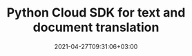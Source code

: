 ---
############################# Static ############################
layout: "product"
date: 2021-04-27T09:31:06+03:00
draft: false

product: "Translation"
product_tag: "translation"
platform: "Python"
platform_tag: "python"

############################# Head ############################
head_title: "Translate texts and documents in your Python applications"
head_description: "Create cross-platform data science, AI, and automation solutions in Python based on GroupDocs.Translation API. Focus on business logic rather than the technical details."

############################# Header ############################
title: "Python Cloud SDK for text and document translation"
description: "Create cross-platform data science, AI, and automation solutions in Python based on GroupDocs.Translation API. Focus on business logic rather than the technical details."
button:
    enable: true

############################# SubMenu ############################
submenu:
    enable: true
    
    left:
        img_alt: "GroupDocs.Translation Cloud SDK for Python"
        image: "/sdk/272x272/groupdocs_translation-for-python.webp"
        product: "GroupDocs.Translation"
        platform: "Python"

    middle:
        button:
            # button loop
            - link: "#overview"
              text: "Overview"

            # button loop
            - link: "#features"
              text: "Features"


            # button loop
            - link: "https://docs.groupdocs.cloud/translation/release-notes/"
              text: "Release Notes"

            # button loop
            - link: "https://purchase.groupdocs.cloud/pricing"
              text: "Pricing"

    right:
        link_download: "https://groupdocscloud.github.io/"
        link_learn: "https://docs.groupdocs.cloud/translation/"
        link_buy: "https://purchase.groupdocs.cloud/buy"

############################# Overview ############################
overview:
    enable: true
    content: |
      GroupDocs.Translation offers real-time machine translation for texts, documents and resources. Powerful machine learning algorithms and sophisticated neural networks provide a quality close to that of a professional human translator, but much faster and more cost-effective. Running on a high-performance cloud server hosted by GroupDocs, it can translate PDF, Microsoft Office and OpenOffice documents, Markdown files, and .NET resources into 37 European, Middle East and Asian languages (across 78 language pairs). The API not only translates text, but also accurately preserves metadata, structure, styles, and layout of documents.

      This SDK greatly simplifies the interaction with GroupDocs.Translation Cloud services from Python code, allowing you to focus on business logic rather than the technical details. It handles all the routine operations such as establishing connections, sending API requests, and parsing responses, wrapping all these tasks into a few simple methods that can be used in any Python application or workbook. The Python SDK, demo applications, documentation, and examples are open source distributed under the MIT license. You can use them for any purpose and change any part of the code.
    tabs:
      enable: true
      
      ## TAB ONE ##
      tab_one:
        description: |
          Main capabilities of GroupDocs.Translation Cloud SDK for Python
      
        left:
          enable: true
          icon: "fas fa-crop"
          title: "Supported content"
          content: |
            * Plain text
            * Microsoft Word
            * Microsoft Excel
            * Microsoft PowerPoint
            * OpenOffice
            * PDF
            * HTML
            * Markdown
            * Hugo syntax
            * .NET resources
        right:
          enable: true
          icon: "fas fa-file-alt"
          title: "Supported languages"
          content: |
            * Arabic
            * Azerbaijani
            * Bengali
            * Bulgarian
            * Chinese
            * Czech
            * Danish
            * Dutch
            * English
            * Farsi
            * Finnish
            * French
            * German
            * Greek
            * Hebrew
            * Hindi
            * Hungarian
            * Indonesian
            * Irish
            * Italian
            * Japanese
            * Korean
            * Latvian
            * Lithuanian
            * Malay
            * Norwegian
            * Polish
            * Portuguese
            * Romanian
            * Russian
            * Slovak
            * Spanish
            * Swedish
            * Thai
            * Turkish
            * Ukrainian
            * Vietnamese
      
      ## TAB TWO ##
      tab_two:
        description: |
          GroupDocs.Translation Cloud SDK for Python supports all popular document formats

        left:
          enable: true
          table:
            # table loop
            - title: "Office documents"
              content: |
                * **Microsoft Word**: DOC, DOCX, DOCM
                * **Microsoft Excel**:  XLS, XLSX, XLSM
                * **Microsoft PowerPoint**: PPT, PPTX, PPTM
                * **OpenOffice**: ODT, ODS, ODP
                
        right:
          enable: true
          table:
            # table loop
            - title: "Other formats"
              content: |
                * **PDF**
                * **Markdown**
                * **CSV** & **TSV**
                * **RTF**
                * **TXT**
        


      ## TAB THREE ##
      tab_three:
        description: |
          GroupDocs.Translation Cloud SDK for Python works with Python 2.7 or 3.4 or later.
      
        left:
          enable: true
          table:
            # table loop
            - icon: "fab fa-windows"
              title: "Operating Systems"
              content: |
                * Microsoft Windows Desktop
                * Microsoft Windows Server
                * Linux
                * MacOS

            # table loop
            - icon: "fas fa-code"
              title: "Supported Frameworks"
              content: |
                * Java 7 (1.7) and above

        right:
          enable: true
          table:
            # table loop
            - icon: "fas fa-cogs"
              title: "Development Environments"
              content: |
                * NetBeans
                * IntelliJ IDEA
                * Eclipse
            # table loop
            - icon: "fas fa-tools"
              title: "Build Automation Tool"
              content: |
                * Maven

############################# Features ############################
features:
    enable: true
    title: "Advanced features of GroupDocs.Translation Cloud SDK for Python"

    feature:
      # feature loop
      - icon: "fas fa-language"
        content: "Supports 37 languages and 78 language pairs"

      # feature loop
      - icon: "fas fa-language"
        content: "Translates to and from 37 European, Middle East and Asian languages"

      # feature loop
      - icon: "fas fa-table"
        content: "Translates tables in Word documents and PowerPoint presentations"

      # feature loop
      - icon: "fas fa-file-alt"
        content: "Translates headers and footers in documents"
      
      # feature loop
      - icon: "fas fa-copy"
        content: "Translates footnotes and endnotes in Word documents"

      # feature loop
      - icon: "fas fa-file-image"
        content: "Translates image captions in Word documents"

      # feature loop
      - icon: "fas fa-file-powerpoint"
        content: "Translates text frames, charts and slides in PowerPoint presentations"

      # feature loop
      - icon: "fas fa-file-excel"
        content: "Translates texts inside spreadsheet cells"

      # feature loop
      - icon: "fas fa-chart-bar"
        content: "Translates charts and pivot tables in Excel workbooks"

      # feature loop
      - icon: "fas fa-code"
        content: "Translates Markdown files preserving all common Markdown formatting"

      # feature loop
      - icon: "fas fa-link"
        content: "Translates files from URLs and public repositories"

      # feature loop
      - icon: "fas fa-random"
        content: "Converts results into different formats without additional software"

      # feature loop
      - icon: "fas fa-list"
        content: "Detailed developer reference based on Swagger collection"
    
    more_feature:
      # more_feature_loop
      - title: "Quick start with document translation SDK for Python"
        content: "GroupDocs.Translation Cloud SDK for Python comes with detailed developer guides and live code examples to start working with API features in no time. Simply create a free account at GroupDocs Cloud, get APP SID & Key information to communicate with GroupDocs Cloud API and you are ready to make an API and you are ready to use the SDK."

      # more_feature_loop
      - title: "Translate Word document in Python"
        content: |
          
          
          ```python
            // Get your App SID, App Key and Storage Name at https://dashboard.groupdocs.cloud (free registration is required).

            from groupdocstranslationcloud.configuration import Configuration
            from groupdocstranslationcloud.api.translation_api import TranslationApi
            from groupdocstranslationcloud.models.translate_text import TranslateText
            from groupdocstranslationcloud.models.translate_document import TranslateDocument

            #enter valid apiKey and appSid
            configuration = Configuration(apiKey="", appSid="")
            api = TranslationApi(configuration)

            #document translation
            pair = "en-fr"
            _format = "docx"
            storage = "First Storage"
            name = "test.docx"
            folder = ""
            savepath = ""
            savefile = "test_python.docx"  
            masters = False
            elements = []
            translator = TranslateDocument(pair, _format, storage, name, folder, savepath, savefile, masters, elements)
            request = translator.to_string() 
            res_doc = api.post_translate_document(request)
            print(res_doc.message)
          ```
      # more_feature_loop
      - title: "Any language, platform and storage service provider"
        content: "GroupDocs.Translation Cloud is a REST API that can easily be integrated with any language or platform, capable to manage HTTP requests and responses. It supports all popular cloud storage services such as Google Cloud, Drive, DropBox and Amazon S3 to interact without any dependencies."

      # more_feature_loop
      - title: "Translate plain text in Python"
        content: |
          
          
          ```python
            //Get your App SID, App Key and Storage Name at https://dashboard.groupdocs.cloud (free registration is required).

            from groupdocstranslationcloud.configuration import Configuration
            from groupdocstranslationcloud.api.translation_api import TranslationApi
            from groupdocstranslationcloud.models.translate_text import TranslateText
            from groupdocstranslationcloud.models.translate_document import TranslateDocument

            #enter valid apiKey and appSid
            configuration = Configuration(apiKey="", appSid="")
            api = TranslationApi(configuration)

            pair = "en-fr"
            text = "Welcome to Paris"
            translator = TranslateText(pair, text)
            request = translator.to_string()
            res_text = api.post_translate_text(request)
            print(res_text.translation)
          ```
      # more_feature_loop
      - title: "Security and authentication"
        content: "The GroupDocs.Translation Cloud API is SSL secured and the authentication requests require a signature and AppSID query parameters or OAuth 2.0 authorization header."
      

############################# Support ############################
support:
    enable: true

############################# Solutions ############################
solutions:
    enable: true
    title: "GroupDocs.Translation Cloud offers SDKs for popular programming languages and platforms:"

    solution:
        # solution loop
        - img_alt: "GroupDocs.Translation Cloud SDK for cURL"
          image: "/sdk/272x272/groupdocs_translation-for-curl.webp"
          product: "GroupDocs.Translation"
          platform: "cURL"
          link: "/translation/curl/"

        # solution loop
        - img_alt: "GroupDocs.Translation Cloud SDK for .NET"
          image: "/sdk/272x272/groupdocs_translation-for-net.webp"
          product: "GroupDocs.Translation"
          platform: ".NET"
          link: "/translation/net/"

        # solution loop
        - img_alt: "GroupDocs.Translation Cloud SDK for Java"
          image: "/sdk/272x272/groupdocs_translation-for-java.webp"
          product: "GroupDocs.Translation"
          platform: "Java"
          link: "/translation/java/"

        # solution loop
        - img_alt: "GroupDocs.Translation Cloud SDK for Android"
          image: "/sdk/272x272/groupdocs_translation-for-android.webp"
          product: "GroupDocs.Translation"
          platform: "Android"
          link: "/translation/android/"      

     

        

############################# Back to top ###############################
back_to_top:
  enable: true
---